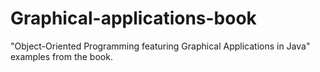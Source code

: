 # Graphical-applications-book
"Object-Oriented Programming featuring Graphical Applications in Java" examples from the book.
